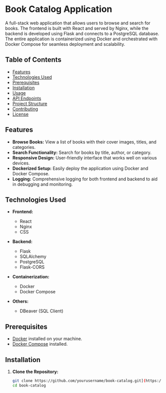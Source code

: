 # Book Catalog Application

A full-stack web application that allows users to browse and search for books. The frontend is built with React and served by Nginx, while the backend is developed using Flask and connects to a PostgreSQL database. The entire application is containerized using Docker and orchestrated with Docker Compose for seamless deployment and scalability.

## Table of Contents

- [Features](#features)
- [Technologies Used](#technologies-used)
- [Prerequisites](#prerequisites)
- [Installation](#installation)
- [Usage](#usage)
- [API Endpoints](#api-endpoints)
- [Project Structure](#project-structure)
- [Contributing](#contributing)
- [License](#license)

## Features

- **Browse Books:** View a list of books with their cover images, titles, and categories.
- **Search Functionality:** Search for books by title, author, or category.
- **Responsive Design:** User-friendly interface that works well on various devices.
- **Dockerized Setup:** Easily deploy the application using Docker and Docker Compose.
- **Logging:** Comprehensive logging for both frontend and backend to aid in debugging and monitoring.

## Technologies Used

- **Frontend:**
  - React
  - Nginx
  - CSS

- **Backend:**
  - Flask
  - SQLAlchemy
  - PostgreSQL
  - Flask-CORS

- **Containerization:**
  - Docker
  - Docker Compose

- **Others:**
  - DBeaver (SQL Client)

## Prerequisites

- [Docker](https://www.docker.com/get-started) installed on your machine.
- [Docker Compose](https://docs.docker.com/compose/install/) installed.

## Installation

1. **Clone the Repository:**

   ```bash
   git clone https://github.com/yourusername/book-catalog.git](https://github.com/MykhailoMaidiuk/WEBApplication/tree/mykhailodev
   cd book-catalog

